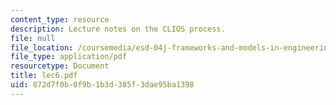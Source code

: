 ```yaml
---
content_type: resource
description: Lecture notes on the CLIOS process.
file: null
file_location: /coursemedia/esd-04j-frameworks-and-models-in-engineering-systems-engineering-system-design-spring-2007/872d7f0b0f9b1b3d385f3dae95ba1398_lec6.pdf
file_type: application/pdf
resourcetype: Document
title: lec6.pdf
uid: 872d7f0b-0f9b-1b3d-385f-3dae95ba1398
---
```


